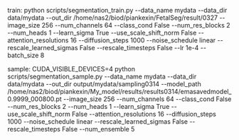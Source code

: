 train:
python scripts/segmentation_train.py --data_name mydata --data_dir data/mydata --out_dir /home/nas2/biod/piankexin/FetalSeg/result/0327 --image_size 256 --num_channels 64 --class_cond False --num_res_blocks 2 --num_heads 1 --learn_sigma True --use_scale_shift_norm False --attention_resolutions 16 --diffusion_steps 1000 --noise_schedule linear --rescale_learned_sigmas False --rescale_timesteps False --lr 1e-4 --batch_size 8 

sample:
CUDA_VISIBLE_DEVICES=4 python scripts/segmentation_sample.py --data_name mydata --data_dir data/mydata  --out_dir output/mydata/sampling0314 --model_path /home/nas2/biod/piankexin/My_model/results/results0314/emasavedmodel_0.9999_000800.pt --image_size 256 --num_channels 64 --class_cond False --num_res_blocks 2 --num_heads 1 --learn_sigma True --use_scale_shift_norm False --attention_resolutions 16 --diffusion_steps 1000 --noise_schedule linear --rescale_learned_sigmas False --rescale_timesteps False --num_ensemble 5
